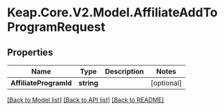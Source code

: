 # Keap.Core.V2.Model.AffiliateAddToProgramRequest

## Properties

Name | Type | Description | Notes
------------ | ------------- | ------------- | -------------
**AffiliateProgramId** | **string** |  | [optional] 

[[Back to Model list]](../README.md#documentation-for-models) [[Back to API list]](../README.md#documentation-for-api-endpoints) [[Back to README]](../README.md)

